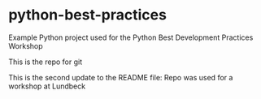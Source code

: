 # python-best-practices
Example Python project used for the Python Best Development Practices Workshop 

This is the repo for git

This is the second update to the README file: Repo was used for a workshop at Lundbeck